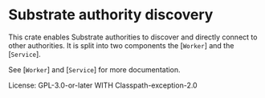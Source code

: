 # Substrate authority discovery

This crate enables Substrate authorities to discover and directly connect to
other authorities. It is split into two components the [`Worker`] and the
[`Service`].

See [`Worker`] and [`Service`] for more documentation.

License: GPL-3.0-or-later WITH Classpath-exception-2.0



